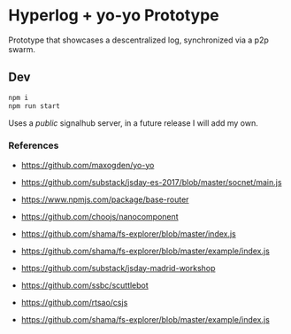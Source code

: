 # Hyperlog + yo-yo Prototype

Prototype that showcases a descentralized log, synchronized via a p2p swarm.

## Dev

```sh
npm i
npm run start
```

Uses a _public_ signalhub server, in a future release I will add my own.

### References

- https://github.com/maxogden/yo-yo
- https://github.com/substack/jsday-es-2017/blob/master/socnet/main.js
- https://www.npmjs.com/package/base-router

- https://github.com/choojs/nanocomponent
- https://github.com/shama/fs-explorer/blob/master/index.js
- https://github.com/shama/fs-explorer/blob/master/example/index.js

- https://github.com/substack/jsday-madrid-workshop
- https://github.com/ssbc/scuttlebot
- https://github.com/rtsao/csjs
- https://github.com/shama/fs-explorer/blob/master/example/index.js
